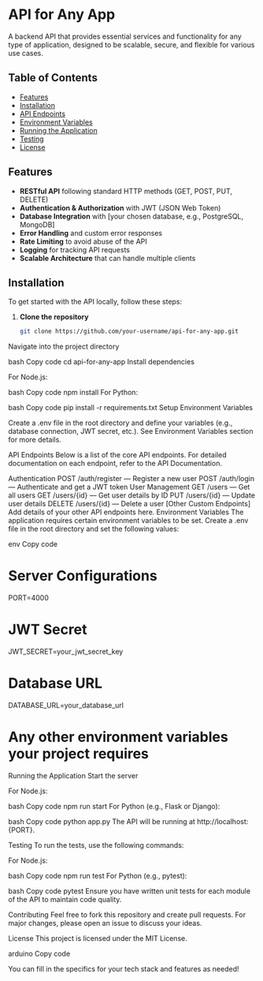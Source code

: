 
# API for Any App

A backend API that provides essential services and functionality for any type of application, designed to be scalable, secure, and flexible for various use cases.

## Table of Contents

- [Features](#features)
- [Installation](#installation)
- [API Endpoints](#api-endpoints)
- [Environment Variables](#environment-variables)
- [Running the Application](#running-the-application)
- [Testing](#testing)
- [License](#license)

## Features

- **RESTful API** following standard HTTP methods (GET, POST, PUT, DELETE)
- **Authentication & Authorization** with JWT (JSON Web Token)
- **Database Integration** with [your chosen database, e.g., PostgreSQL, MongoDB]
- **Error Handling** and custom error responses
- **Rate Limiting** to avoid abuse of the API
- **Logging** for tracking API requests
- **Scalable Architecture** that can handle multiple clients

## Installation

To get started with the API locally, follow these steps:

1. **Clone the repository**

   ```bash
   git clone https://github.com/your-username/api-for-any-app.git
Navigate into the project directory

bash
Copy code
cd api-for-any-app
Install dependencies

For Node.js:

bash
Copy code
npm install
For Python:

bash
Copy code
pip install -r requirements.txt
Setup Environment Variables

Create a .env file in the root directory and define your variables (e.g., database connection, JWT secret, etc.). See Environment Variables section for more details.

API Endpoints
Below is a list of the core API endpoints. For detailed documentation on each endpoint, refer to the API Documentation.

Authentication
POST /auth/register — Register a new user
POST /auth/login — Authenticate and get a JWT token
User Management
GET /users — Get all users
GET /users/{id} — Get user details by ID
PUT /users/{id} — Update user details
DELETE /users/{id} — Delete a user
[Other Custom Endpoints]
Add details of your other API endpoints here.
Environment Variables
The application requires certain environment variables to be set. Create a .env file in the root directory and set the following values:

env
Copy code
# Server Configurations
PORT=4000

# JWT Secret
JWT_SECRET=your_jwt_secret_key

# Database URL
DATABASE_URL=your_database_url

# Any other environment variables your project requires
Running the Application
Start the server

For Node.js:

bash
Copy code
npm run start
For Python (e.g., Flask or Django):

bash
Copy code
python app.py
The API will be running at http://localhost:{PORT}.

Testing
To run the tests, use the following commands:

For Node.js:

bash
Copy code
npm run test
For Python (e.g., pytest):

bash
Copy code
pytest
Ensure you have written unit tests for each module of the API to maintain code quality.

Contributing
Feel free to fork this repository and create pull requests. For major changes, please open an issue to discuss your ideas.

License
This project is licensed under the MIT License.

arduino
Copy code

You can fill in the specifics for your tech stack and features as needed!

